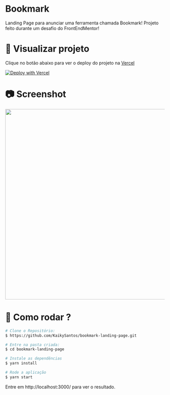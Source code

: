 # Bookmark
Landing Page para anunciar uma ferramenta chamada Bookmark!
Projeto feito durante um desafio do FrontEndMentor!

# :eyes: Visualizar projeto

Clique no botão abaixo para ver o deploy do projeto na [Vercel](https://vercel.com)

[![Deploy with Vercel](https://vercel.com/button)](https://wildbeast-mu.vercel.app)

# :camera: Screenshot
<img src="https://bookmark-landing-page-kappa.vercel.app" width="600px"></a>

# :construction_worker: Como rodar ?
```bash
# Clone o Repositório:
$ https://github.com/KaikySantos/bookmark-landing-page.git

# Entre na pasta criada:
$ cd bookmark-landing-page

# Instale as dependências
$ yarn install

# Rode a aplicação
$ yarn start
```
Entre em http://localhost:3000/ para ver o resultado.